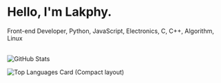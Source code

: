 <h1>
  Hello, I'm Lakphy.
</h1>
Front-end Developer,
Python, JavaScript, Electronics, C, C++, Algorithm, Linux 
<br><br>

![GitHub Stats](https://github-readme-stats.vercel.app/api?username=lakphy&show_icons=true&hide=["commits","contribs"]&title_color=37B256&icon_color=37B256)

![Top Languages Card (Compact layout)](https://github-readme-stats.vercel.app/api/top-langs/?username=zizi4n5&layout=compact)
